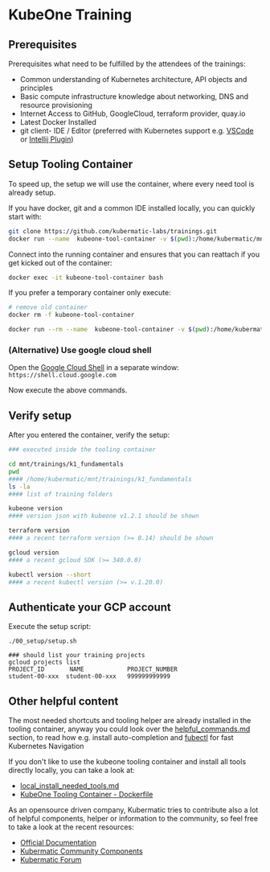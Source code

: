 # KubeOne Training

## Prerequisites
Prerequisites what need to be fulfilled by the attendees of the trainings:

- Common understanding of Kubernetes architecture, API objects and principles
- Basic compute infrastructure knowledge about networking, DNS and resource provisioning
- Internet Access to GitHub, GoogleCloud, terraform provider, quay.io
- Latest Docker Installed
- git client- IDE / Editor
  (preferred with Kubernetes support e.g. [VSCode](https://code.visualstudio.com/) or [Intellij Plugin](https://plugins.jetbrains.com/plugin/10485-kubernetes/versions))

## Setup Tooling Container

To speed up, the setup we will use the []() container, where every need tool is already setup. 

If you have docker, git and a common IDE installed locally, you can quickly start with:

```bash
git clone https://github.com/kubermatic-labs/trainings.git
docker run --name  kubeone-tool-container -v $(pwd):/home/kubermatic/mnt -t -d quay.io/kubermatic-labs/kubeone-tooling:1.2.1
```
Connect into the running container and ensures that you can reattach if you get kicked out of the container:
```bash
docker exec -it kubeone-tool-container bash
```
If you prefer a temporary container only execute:
```bash
# remove old container
docker rm -f kubeone-tool-container

docker run --rm --name  kubeone-tool-container -v $(pwd):/home/kubermatic/mnt -it quay.io/kubermatic-labs/kubeone-tooling:1.2.1
```

### (Alternative) Use google cloud shell

Open the [Google Cloud Shell](https://shell.cloud.google.com) in a separate window: `https://shell.cloud.google.com`

Now execute the above commands.

## Verify setup

After you entered the container, verify the setup:
```bash
### executed inside the tooling container

cd mnt/trainings/k1_fundamentals
pwd 
#### /home/kubermatic/mnt/trainings/k1_fundamentals
ls -la
#### list of training folders 

kubeone version
#### version json with kubeone v1.2.1 should be shown

terraform version
#### a recent terraform version (>= 0.14) should be shown

gcloud version
#### a recent gcloud SDK (>= 340.0.0)

kubectl version --short
#### a recent kubectl version (>= v.1.20.0)
```
## Authenticate your GCP account

Execute the setup script:
```
./00_setup/setup.sh

### should list your training projects
gcloud projects list
PROJECT_ID       NAME            PROJECT_NUMBER
student-00-xxx  student-00-xxx   999999999999
```

## Other helpful content

The most needed shortcuts and tooling helper are already installed in the tooling container, anyway you could look over the [helpful_commands.md](helpful_commands.md) section, to read how e.g. install auto-completion and [fubectl](https://github.com/kubermatic/fubectl) for fast Kubernetes Navigation

If you don't like to use the kubeone tooling container and install all tools directly locally, you can take a look at:
- [local_install_needed_tools.md](local_install_needed_tools.md)
- [KubeOne Tooling Container - Dockerfile](https://github.com/kubermatic/community-components/blob/master/helper/kubeone-tool-container/Dockerfile)

As an opensource driven company, Kubermatic tries to contribute also a lot of helpful components, helper or information to the community, so feel free to take a look at the recent resources:
- [Official Documentation](https://docs.kubermatic.com/)
- [Kubermatic Community Components](https://github.com/kubermatic/community-components)
- [Kubermatic Forum](https://forum.kubermatic.com/)